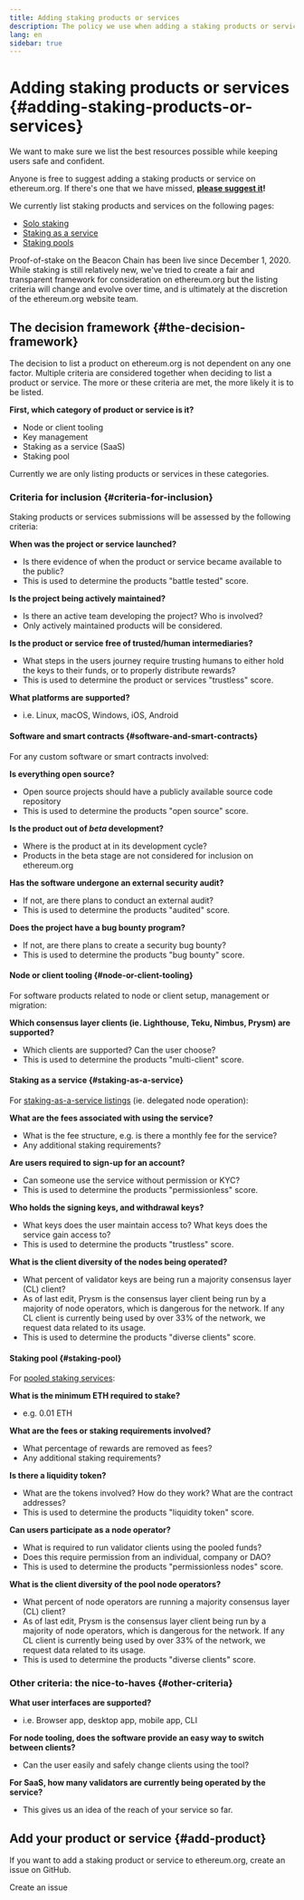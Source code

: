 ```yaml
---
title: Adding staking products or services
description: The policy we use when adding a staking products or services to ethereum.org
lang: en
sidebar: true
---
```


# Adding staking products or services {#adding-staking-products-or-services}

We want to make sure we list the best resources possible while keeping users safe and confident.

Anyone is free to suggest adding a staking products or service on ethereum.org. If there's one that we have missed, **[please suggest it](https://github.com/ethereum/ethereum-org-website/issues/new?&template=suggest_staking_product.md)!**

We currently list staking products and services on the following pages:

- [Solo staking](/staking/solo/)
- [Staking as a service](/staking/saas/)
- [Staking pools](/staking/pools/)

Proof-of-stake on the Beacon Chain has been live since December 1, 2020. While staking is still relatively new, we've tried to create a fair and transparent framework for consideration on ethereum.org but the listing criteria will change and evolve over time, and is ultimately at the discretion of the ethereum.org website team.

## The decision framework {#the-decision-framework}

The decision to list a product on ethereum.org is not dependent on any one factor. Multiple criteria are considered together when deciding to list a product or service. The more or these criteria are met, the more likely it is to be listed.

**First, which category of product or service is it?**

- Node or client tooling
- Key management
- Staking as a service (SaaS)
- Staking pool

Currently we are only listing products or services in these categories.

### Criteria for inclusion {#criteria-for-inclusion}

Staking products or services submissions will be assessed by the following criteria:

**When was the project or service launched?**

- Is there evidence of when the product or service became available to the public?
- This is used to determine the products "battle tested" score.

**Is the project being actively maintained?**

- Is there an active team developing the project? Who is involved?
- Only actively maintained products will be considered.

**Is the product or service free of trusted/human intermediaries?**

- What steps in the users journey require trusting humans to either hold the keys to their funds, or to properly distribute rewards?
- This is used to determine the product or services "trustless" score.

**What platforms are supported?**

- i.e. Linux, macOS, Windows, iOS, Android

#### Software and smart contracts {#software-and-smart-contracts}

For any custom software or smart contracts involved:

**Is everything open source?**

- Open source projects should have a publicly available source code repository
- This is used to determine the products "open source" score.

**Is the product out of _beta_ development?**

- Where is the product at in its development cycle?
- Products in the beta stage are not considered for inclusion on ethereum.org

**Has the software undergone an external security audit?**

- If not, are there plans to conduct an external audit?
- This is used to determine the products "audited" score.

**Does the project have a bug bounty program?**

- If not, are there plans to create a security bug bounty?
- This is used to determine the products "bug bounty" score.

#### Node or client tooling {#node-or-client-tooling}

For software products related to node or client setup, management or migration:

**Which consensus layer clients (ie. Lighthouse, Teku, Nimbus, Prysm) are supported?**

- Which clients are supported? Can the user choose?
- This is used to determine the products "multi-client" score.

#### Staking as a service {#staking-as-a-service}

For [staking-as-a-service listings](/staking/saas/) (ie. delegated node operation):

**What are the fees associated with using the service?**

- What is the fee structure, e.g. is there a monthly fee for the service?
- Any additional staking requirements?

**Are users required to sign-up for an account?**

- Can someone use the service without permission or KYC?
- This is used to determine the products "permissionless" score.

**Who holds the signing keys, and withdrawal keys?**

- What keys does the user maintain access to? What keys does the service gain access to?
- This is used to determine the products "trustless" score.

**What is the client diversity of the nodes being operated?**

- What percent of validator keys are being run a majority consensus layer (CL) client?
- As of last edit, Prysm is the consensus layer client being run by a majority of node operators, which is dangerous for the network. If any CL client is currently being used by over 33% of the network, we request data related to its usage.
- This is used to determine the products "diverse clients" score.

#### Staking pool {#staking-pool}

For [pooled staking services](/staking/pools/):

**What is the minimum ETH required to stake?**

- e.g. 0.01 ETH

**What are the fees or staking requirements involved?**

- What percentage of rewards are removed as fees?
- Any additional staking requirements?

**Is there a liquidity token?**

- What are the tokens involved? How do they work? What are the contract addresses?
- This is used to determine the products "liquidity token" score.

**Can users participate as a node operator?**

- What is required to run validator clients using the pooled funds?
- Does this require permission from an individual, company or DAO?
- This is used to determine the products "permissionless nodes" score.

**What is the client diversity of the pool node operators?**

- What percent of node operators are running a majority consensus layer (CL) client?
- As of last edit, Prysm is the consensus layer client being run by a majority of node operators, which is dangerous for the network. If any CL client is currently being used by over 33% of the network, we request data related to its usage.
- This is used to determine the products "diverse clients" score.

### Other criteria: the nice-to-haves {#other-criteria}

**What user interfaces are supported?**

- i.e. Browser app, desktop app, mobile app, CLI

**For node tooling, does the software provide an easy way to switch between clients?**

- Can the user easily and safely change clients using the tool?

**For SaaS, how many validators are currently being operated by the service?**

- This gives us an idea of the reach of your service so far.

## Add your product or service {#add-product}

If you want to add a staking product or service to ethereum.org, create an issue on GitHub.

<ButtonLink to="https://github.com/ethereum/ethereum-org-website/issues/new?&template=suggest_staking_product.md">
  Create an issue
</ButtonLink>
